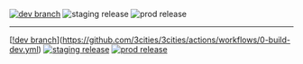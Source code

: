 
[![dev branch](https://github.com/3cities/3cities/actions/workflows/0-build-dev.yml/badge.svg)](https://github.com/3cities/3cities/actions/workflows/0-build-dev.yml)
![staging release](https://github.com/3cities/3cities/actions/workflows/1-deploy-main-to-staging.yml/badge.svg)
![prod release](https://github.com/3cities/3cities/actions/workflows/2-deploy-staging-to-prod.yml/badge.svg)

----

[[!dev branch](https://github.com/3cities/3cities/actions/workflows/0-build-dev.yml/badge.svg)](https://github.com/3cities/3cities/actions/workflows/0-build-dev.yml)
[![staging release](https://github.com/3cities/3cities/actions/workflows/1-deploy-main-to-staging.yml/badge.svg)](https://github.com/3cities/3cities/actions/workflows/1-deploy-main-to-staging.yml)
[![prod release](https://github.com/3cities/3cities/actions/workflows/2-deploy-staging-to-prod.yml/badge.svg)](https://github.com/3cities/3cities/actions/workflows/2-deploy-staging-to-prod.yml)
